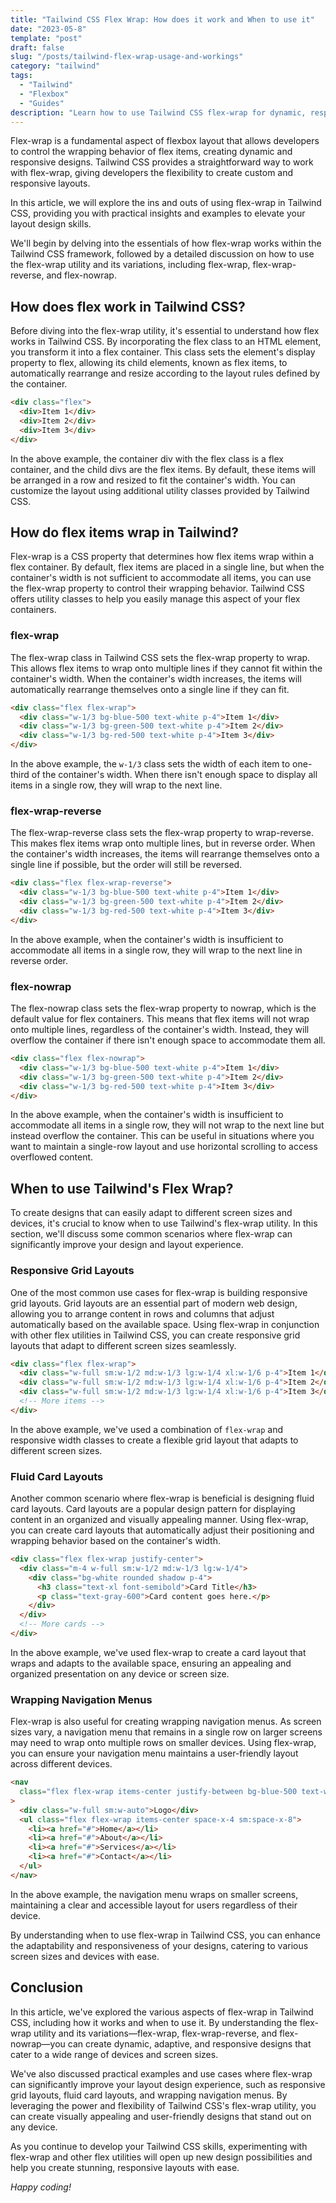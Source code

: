```yaml
---
title: "Tailwind CSS Flex Wrap: How does it work and When to use it"
date: "2023-05-8"
template: "post"
draft: false
slug: "/posts/tailwind-flex-wrap-usage-and-workings"
category: "tailwind"
tags:
  - "Tailwind"
  - "Flexbox"
  - "Guides"
description: "Learn how to use Tailwind CSS flex-wrap for dynamic, responsive layouts in our in-depth guide on flex-wrap, flex-wrap-reverse, and flex-nowrap."
---
```


Flex-wrap is a fundamental aspect of flexbox layout that allows developers to control the wrapping behavior of flex items, creating dynamic and responsive designs. Tailwind CSS provides a straightforward way to work with flex-wrap, giving developers the flexibility to create custom and responsive layouts.

In this article, we will explore the ins and outs of using flex-wrap in Tailwind CSS, providing you with practical insights and examples to elevate your layout design skills.

We'll begin by delving into the essentials of how flex-wrap works within the Tailwind CSS framework, followed by a detailed discussion on how to use the flex-wrap utility and its variations, including flex-wrap, flex-wrap-reverse, and flex-nowrap.

## How does flex work in Tailwind CSS?

Before diving into the flex-wrap utility, it's essential to understand how flex works in Tailwind CSS. By incorporating the flex class to an HTML element, you transform it into a flex container. This class sets the element's display property to flex, allowing its child elements, known as flex items, to automatically rearrange and resize according to the layout rules defined by the container.

```html
<div class="flex">
  <div>Item 1</div>
  <div>Item 2</div>
  <div>Item 3</div>
</div>
```

In the above example, the container div with the flex class is a flex container, and the child divs are the flex items. By default, these items will be arranged in a row and resized to fit the container's width. You can customize the layout using additional utility classes provided by Tailwind CSS.

## How do flex items wrap in Tailwind?

Flex-wrap is a CSS property that determines how flex items wrap within a flex container. By default, flex items are placed in a single line, but when the container's width is not sufficient to accommodate all items, you can use the flex-wrap property to control their wrapping behavior. Tailwind CSS offers utility classes to help you easily manage this aspect of your flex containers.

### flex-wrap

The flex-wrap class in Tailwind CSS sets the flex-wrap property to wrap. This allows flex items to wrap onto multiple lines if they cannot fit within the container's width. When the container's width increases, the items will automatically rearrange themselves onto a single line if they can fit.

```html
<div class="flex flex-wrap">
  <div class="w-1/3 bg-blue-500 text-white p-4">Item 1</div>
  <div class="w-1/3 bg-green-500 text-white p-4">Item 2</div>
  <div class="w-1/3 bg-red-500 text-white p-4">Item 3</div>
</div>
```

In the above example, the `w-1/3` class sets the width of each item to one-third of the container's width. When there isn't enough space to display all items in a single row, they will wrap to the next line.

### flex-wrap-reverse

The flex-wrap-reverse class sets the flex-wrap property to wrap-reverse. This makes flex items wrap onto multiple lines, but in reverse order. When the container's width increases, the items will rearrange themselves onto a single line if possible, but the order will still be reversed.

```html
<div class="flex flex-wrap-reverse">
  <div class="w-1/3 bg-blue-500 text-white p-4">Item 1</div>
  <div class="w-1/3 bg-green-500 text-white p-4">Item 2</div>
  <div class="w-1/3 bg-red-500 text-white p-4">Item 3</div>
</div>
```

In the above example, when the container's width is insufficient to accommodate all items in a single row, they will wrap to the next line in reverse order.

### flex-nowrap

The flex-nowrap class sets the flex-wrap property to nowrap, which is the default value for flex containers. This means that flex items will not wrap onto multiple lines, regardless of the container's width. Instead, they will overflow the container if there isn't enough space to accommodate them all.

```html
<div class="flex flex-nowrap">
  <div class="w-1/3 bg-blue-500 text-white p-4">Item 1</div>
  <div class="w-1/3 bg-green-500 text-white p-4">Item 2</div>
  <div class="w-1/3 bg-red-500 text-white p-4">Item 3</div>
</div>
```

In the above example, when the container's width is insufficient to accommodate all items in a single row, they will not wrap to the next line but instead overflow the container. This can be useful in situations where you want to maintain a single-row layout and use horizontal scrolling to access overflowed content.

## When to use Tailwind's Flex Wrap?

To create designs that can easily adapt to different screen sizes and devices, it's crucial to know when to use Tailwind's flex-wrap utility. In this section, we'll discuss some common scenarios where flex-wrap can significantly improve your design and layout experience.

### Responsive Grid Layouts

One of the most common use cases for flex-wrap is building responsive grid layouts. Grid layouts are an essential part of modern web design, allowing you to arrange content in rows and columns that adjust automatically based on the available space. Using flex-wrap in conjunction with other flex utilities in Tailwind CSS, you can create responsive grid layouts that adapt to different screen sizes seamlessly.

```html
<div class="flex flex-wrap">
  <div class="w-full sm:w-1/2 md:w-1/3 lg:w-1/4 xl:w-1/6 p-4">Item 1</div>
  <div class="w-full sm:w-1/2 md:w-1/3 lg:w-1/4 xl:w-1/6 p-4">Item 2</div>
  <div class="w-full sm:w-1/2 md:w-1/3 lg:w-1/4 xl:w-1/6 p-4">Item 3</div>
  <!-- More items -->
</div>
```

In the above example, we've used a combination of `flex-wrap` and responsive width classes to create a flexible grid layout that adapts to different screen sizes.

### Fluid Card Layouts

Another common scenario where flex-wrap is beneficial is designing fluid card layouts. Card layouts are a popular design pattern for displaying content in an organized and visually appealing manner. Using flex-wrap, you can create card layouts that automatically adjust their positioning and wrapping behavior based on the container's width.

```html
<div class="flex flex-wrap justify-center">
  <div class="m-4 w-full sm:w-1/2 md:w-1/3 lg:w-1/4">
    <div class="bg-white rounded shadow p-4">
      <h3 class="text-xl font-semibold">Card Title</h3>
      <p class="text-gray-600">Card content goes here.</p>
    </div>
  </div>
  <!-- More cards -->
</div>
```

In the above example, we've used flex-wrap to create a card layout that wraps and adapts to the available space, ensuring an appealing and organized presentation on any device or screen size.

### Wrapping Navigation Menus

Flex-wrap is also useful for creating wrapping navigation menus. As screen sizes vary, a navigation menu that remains in a single row on larger screens may need to wrap onto multiple rows on smaller devices. Using flex-wrap, you can ensure your navigation menu maintains a user-friendly layout across different devices.

```html
<nav
  class="flex flex-wrap items-center justify-between bg-blue-500 text-white p-4"
>
  <div class="w-full sm:w-auto">Logo</div>
  <ul class="flex flex-wrap items-center space-x-4 sm:space-x-8">
    <li><a href="#">Home</a></li>
    <li><a href="#">About</a></li>
    <li><a href="#">Services</a></li>
    <li><a href="#">Contact</a></li>
  </ul>
</nav>
```

In the above example, the navigation menu wraps on smaller screens, maintaining a clear and accessible layout for users regardless of their device.

By understanding when to use flex-wrap in Tailwind CSS, you can enhance the adaptability and responsiveness of your designs, catering to various screen sizes and devices with ease.

## Conclusion

In this article, we've explored the various aspects of flex-wrap in Tailwind CSS, including how it works and when to use it. By understanding the flex-wrap utility and its variations—flex-wrap, flex-wrap-reverse, and flex-nowrap—you can create dynamic, adaptive, and responsive designs that cater to a wide range of devices and screen sizes.

We've also discussed practical examples and use cases where flex-wrap can significantly improve your layout design experience, such as responsive grid layouts, fluid card layouts, and wrapping navigation menus. By leveraging the power and flexibility of Tailwind CSS's flex-wrap utility, you can create visually appealing and user-friendly designs that stand out on any device.

As you continue to develop your Tailwind CSS skills, experimenting with flex-wrap and other flex utilities will open up new design possibilities and help you create stunning, responsive layouts with ease.

_Happy coding!_
